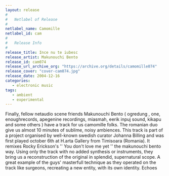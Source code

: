 ```yaml
---
layout: release
#
#   Netlabel of Release
#
netlabel_name: Camomille
netlabel_id: cam
#
#   Release Info
#
release_title: Ince nu te iubesc
release_artist: Makunouchi Bento
release_id: cam074
release_url_archive_org: "https://archive.org/details/camomille074"
release_cover: "cover-cam074.jpg"
release_date: 2004-12-16
categories:
   - electronic music
tags:
   - ambient
   - experimental
---
```

Finally, fellow netaudio scene friends Makunouchi Bento ( ogredung , one, enoughrecords, apegenine recordings, miasmah, eerik inpuj sound, kikapu and some others ) have a track for us camomille folks. The romanian duo give us almost 10 minutes of sublime, noisy ambiences. This track is part of a project organised by well-known swedish curator Johanna Billing and was first played october 6th at H.arta Gallery from Timisoara (Romania). It remixes Rocky Erickson's '' You don't love me yet '' the makunouchi bento way. Using only the track with no added synthesis or instruments, they bring us a reconstruction of the original in splendid, supernatural scope. A great example of the guys' masterfull technique as they operated on the track like surgeons, recreating a new entity, with its own identity. Echoes
